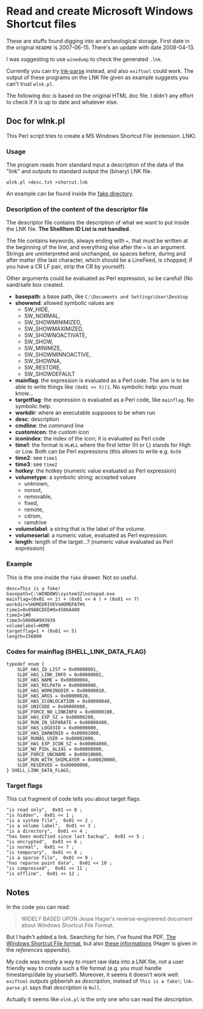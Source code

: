 Read and create Microsoft Windows Shortcut files
================================================

These are stuffs found digging into an archeological storage. First
date in the original `README` is 2007-06-15. There's an update with
date 2008-04-13.

I was suggesting to use `winedump` to check the generated `.lnk`.

Currently you can try
[lnk-parse](https://github.com/lcorbasson/lnk-parse) instead, and also
`exiftool` could work. The output of these programs on the LNK file
given as example suggests you can't trust `wlnk.pl`.

The following doc is based on the original HTML doc file. I didn't any
effort to check if it is up to date and whatever else.


Doc for wlnk.pl
---------------

This Perl script tries to create a MS Windows Shortcut File (extension
.LNK).

### Usage

The program reads from standard input a description of the data of the
"link" and outputs to standard output the (binary) LNK file.

    wlnk.pl <desc.txt >shorcut.lnk

An example can be found inside the [fake directory](fake/).


### Description of the content of the descriptor file

The descriptor file contains the description of what we want to put
inside the LNK file. **The ShellItem ID List is not handled**.

The file contains keywords, always ending with `=`, that must be
written at the beginning of the line, and everything else after the
`=` is an argument. Strings are uninterpreted and unchanged, so spaces
before, during and after matter (the last character, which should be a
LineFeed, is chopped; if you have a CR LF pair, strip the CR by
yourself).

Other arguments could be evaluated as Perl expression, so be careful!
(No sand/safe box created.

* **basepath**: a base path, like `C:\Documents and Settings\User\Desktop`
* **showwnd**: allowed symbolic values are
  * SW_HIDE,
  * SW_NORMAL,
  * SW_SHOWMINIMIZED,
  * SW_SHOWMAXIMIZED,
  * SW_SHOWNOACTIVATE,
  * SW_SHOW,
  * SW_MINIMIZE,
  * SW_SHOWMINNOACTIVE,
  * SW_SHOWNA,
  * SW_RESTORE,
  * SW_SHOWDEFAULT
* **mainflag**: the expression is evaluated as a Perl code. The aim is
  to be able to write things like `(0x01 << 5)|1`. No symbolic
  help: you must know...
* **targetflag**: the expression is evaluated as a Perl code, like
  `mainflag`. No symbolic help.
* **workdir**: where an executable supposes to be when run
* **desc**: description
* **cmdline**: the command line
* **customicon**: the custom icon
* **iconindex**: the index of the icon; it is evaluated as Perl code
* **time1**: the format is `HL#LL` where the first letter (H or L)
  stands for High or Low. Both can be Perl expressions (this allows to
  write e.g. `0x56`
* **time2**: see `time1`
* **time3**: see `time2`
* **hotkey**: the hotkey (numeric value evaluated as Perl expression)
* **volumetype**: a symbolic string; accepted values
  * unknown,
  * noroot,
  * removable,
  * fixed,
  * remote,
  * cdrom,
  * ramdrive
* **volumelabel**: a string that is the label of the volume.
* **volumeserial**: a numeric value, evaluated as Perl expression.
* **length**: length of the target...? (numeric value evaluated as
  Perl expression)


### Example

This is the one inside the `fake` drawer. Not so useful.

    desc=This is a fake!
    basepath=C:\WINDOWS\system32\notepad.exe
    mainflag=(0x01 << 2) + (0x01 << 4 ) + (0x01 << 7)
    workdir=%HOMEDRIVE%%HOMEPATH%
    time1=0x09ABCDEE#0x4506A400
    time2=1#0
    time3=50606#993939
    volumelabel=HOME
    targetflag=1 + (0x01 << 5)
    length=156000


### Codes for mainflag (SHELL\_LINK\_DATA_FLAG)

    typedef enum {
        SLDF_HAS_ID_LIST = 0x00000001,
        SLDF_HAS_LINK_INFO = 0x00000002,
        SLDF_HAS_NAME = 0x00000004,
        SLDF_HAS_RELPATH = 0x00000008,
        SLDF_HAS_WORKINGDIR = 0x00000010,
        SLDF_HAS_ARGS = 0x00000020,
        SLDF_HAS_ICONLOCATION = 0x00000040,
        SLDF_UNICODE = 0x00000080,
        SLDF_FORCE_NO_LINKINFO = 0x00000100,
        SLDF_HAS_EXP_SZ = 0x00000200,
        SLDF_RUN_IN_SEPARATE = 0x00000400,
        SLDF_HAS_LOGO3ID = 0x00000800,
        SLDF_HAS_DARWINID = 0x00001000,
        SLDF_RUNAS_USER = 0x00002000,
        SLDF_HAS_EXP_ICON_SZ = 0x00004000,
        SLDF_NO_PIDL_ALIAS = 0x00008000,
        SLDF_FORCE_UNCNAME = 0x00010000,
        SLDF_RUN_WITH_SHIMLAYER = 0x00020000,
        SLDF_RESERVED = 0x80000000,
    } SHELL_LINK_DATA_FLAGS;


### Target flags

This cut fragment of code tells you about target flags.

    "is read only",  0x01 << 0 ;
    "is hidden",  0x01 << 1 ;
    "is a system file",  0x01 << 2 ;
    "is a volume label",  0x01 << 3 ;
    "is a directory",  0x01 << 4 ;
    "has been modified since last backup",  0x01 << 5 ;
    "is encrypted",  0x01 << 6 ;
    "is normal",  0x01 << 7 ;
    "is temporary",  0x01 << 8 ;
    "is a sparse file",  0x01 << 9 ;
    "has reparse point data",  0x01 << 10 ;
    "is compressed",  0x01 << 11 ;
    "is offline",  0x01 << 12 ;


Notes
-----

In the code you can read:

> WIDELY BASED UPON Jesse Hager's reverse-engineered document about
> Windows Shortcut File Format.

But I hadn't added a link. Searching for him, I've found the PDF, [The Windows Shortcut File format](https://storage.googleapis.com/google-code-archive-downloads/v2/code.google.com/8bits/The_Windows_Shortcut_File_Format.pdf), but also [these informations](https://github.com/libyal/liblnk/blob/master/documentation/Windows%20Shortcut%20File%20%28LNK%29%20format.asciidoc) (Hager is given in the *references appendix*).

My code was mostly a way to insert raw data into a LNK file, not a
user friendly way to create such a file format (e.g. you must handle
timestamp/date by yourself). Moreover, it seems it doesn't work well: `exiftool`
outputs gibberish as *description*, instead of `This is a fake!`; `lnk-parse.pl`
says that *description* is `Null`.

Actually it seems like `elnk.pl` is the only one who can read the
*description*.
